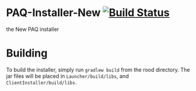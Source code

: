 PAQ-Installer-New [![Build Status](https://travis-ci.org/PAQ-MC/PAQ-Installer-New.png?branch=master)](https://travis-ci.org/PAQ-MC/PAQ-Installer-New)
=================

the New PAQ installer


Building
========
To build the installer, simply run `gradlew build` from the rood directory.
The jar files will be placed in `Launcher/build/libs`, and
`ClientInstaller/build/libs`.
